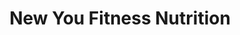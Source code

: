 ---
title: "New You Fitness Nutrition"
url: /mesquite/new-you-fitness-nutrition/
shop: Nahrungsergänzung
---